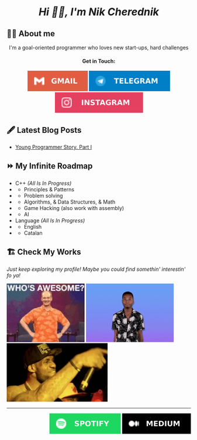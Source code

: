 <h1 float="left" align="center"><em>Hi 🖖🏿, I'm Nik Cherednik</em></h1>

## 🧑🏻 About me
<!-- <img width="300" align="right" src="./MyPhoto.png"> -->
<p align="center">I'm a goal-oriented programmer who loves new start-ups, hard challenges</p>

<h4 align="center">Get in Touch:</h4>

<p align="center">
  <a href="mailto:ighosta9@gmail.com"><img src="./social-icons/icon-gmail.svg"></a>
  <a href="https://t.me/kolyandev"><img src="./social-icons/icon-telegram.svg"></a>
  <a href="https://instagram.com/mesa_us"><img src="./social-icons/icon-instagram.svg"></a>
<!--   <a href="https://linkedin.com/in/nikolay-cherednik-78a244207"><img src="./social-icons/icon-linkedin.svg"></a> -->
</p>

## 🖋 Latest Blog Posts
- [Young Programmer Story. Part I](https://kolyandev.medium.com/young-programmer-story-part-one-75eace79ffdf)

<!--
## Education 🎓
### High School (2019 - 2021)
## Certificates/Awards 📄
## 🗻 Experience
### [<img src="./job-icons/icon-practicum.png" align="left" width="24">Practicum by Yandex](https://practicum.yandex.com) (June 2020 - Present)
- <b>Position: </b>Content Manager of Front-End Programme
- <b>Experience: </b>10 months
- <details open>
  <summary><b>Description</b></summary>
  to be continued</details>
### [<img src="./job-icons/icon-htmlacademy.png" align="left" width="24">HTML Academy](https://htmlacademy.ru) (January 2020 - October 2020)
- <b>Position: </b>Middle Front-End Mentor
- <b>Experience: </b>10 months
- <details open>
  <summary><b>Description</b></summary>
  to be continued</details>
### <img src="./job-icons/icon-freelance.png" align="left" width="24">Freelance (December 2017 - January 2020)
- <b>Position: </b>Junior Front-End Developer
- <b>Experience: </b>2 years 2 months
- <details open>
  <summary><b>Description</b></summary>
  to be continued</details>
## 🎯 Hard Skills
### Languages & Tools
<img src="./stack-icons/icon-cpp.svg"> <img src="./stack-icons/icon-csharp.svg"> <img src="./stack-icons/icon-git.svg"> <img src="./stack-icons/icon-html.svg"> <img src="./stack-icons/icon-css.svg">  
<img src="./stack-icons/icon-js.svg"> <img src="./stack-icons/icon-sass.svg"> <img src="./stack-icons/icon-webpack.svg">  
<img src="./stack-icons/icon-bootstrap.svg"> <img src="./stack-icons/icon-vue.svg"> <img src="./stack-icons/icon-react.svg"> <img src="./stack-icons/icon-dotnet.svg">
### Softwares
<img src="./software-icons/icon-rider.svg"> <img src="./software-icons/icon-vscode.svg"> <img src="./software-icons/icon-figma.svg">  
<img src="./software-icons/icon-unity.svg"> <img src="./software-icons/icon-ue.svg"> <img src="./software-icons/icon-blender.svg">
### Principles & Concepts
**BEM 🥚 OOP 🥚 DRY 🥚 SOLID**
## 🥋 Soft Skills
📆 Time Management 🏅 Good Listener & Word-Player 🥅 Experienced Team-Player  
🗽 High-Motivated 🏰 Goal-Oriented 🔋 Capable Employee 🔢 Mathematics
-->

## ⏩ My Infinite Roadmap

- C++ *(All Is In Progress)*
- - Principles & Patterns
- - Problem solving
- - Algorithms, & Data Structures, & Math
- - Game Hacking (also work with assembly)
- - AI
- Language *(All Is In Progress)*
- - English 
- - Catalan

## 🏗 Check My Works
*Just keep exploring my profile!*
*Maybe you could find somethin' interestin' fo ya!*

<img src="./support-gifs/whoisawesome.webp" height="160"> <img src="./support-gifs/youreawesome.webp" height="160"> <img src="./support-gifs/heallows.webp" height="160">

---

<p align="right">
  <a href="https://open.spotify.com/user/ft3pan164rcmlcyge2emy01a1"><img src="./social-icons/icon-spotify.svg"></a>
  <a href="https://kolyandev.medium.com/"><img src="./social-icons/icon-medium.svg"></a>
</p>
